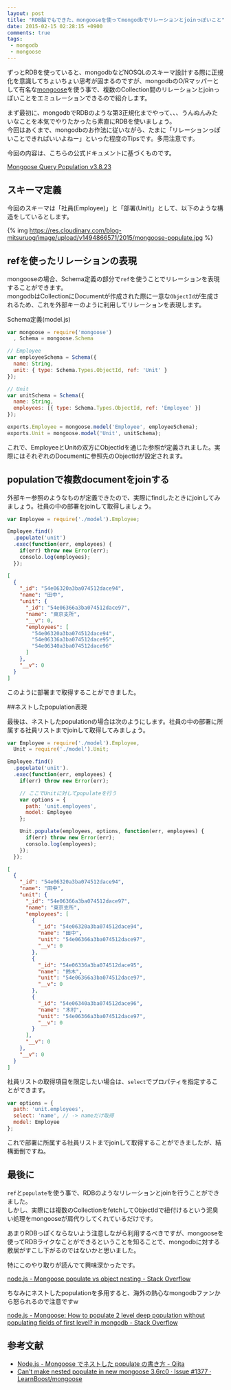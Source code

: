 ```yaml
---
layout: post
title: "RDB脳でもできた、mongooseを使ってmongodbでリレーションとjoinっぽいこと"
date: 2015-02-15 02:28:15 +0900
comments: true
tags:
 - mongodb
 - mongoose
---
```


ずっとRDBを使っていると、mongodbなどNOSQLのスキーマ設計する際に正規化を意識してちょいちょい思考が固まるのですが、mongodbのO/Rマッパーとして有名な[mongoose](https://github.com/learnboost/mongoose)を使う事で、複数のCollection間のリレーションとjoinっぽいことをエミュレーションできるので紹介します。

<!-- more -->

まず最初に、mongodbでRDBのような第3正規化までやって、、、うんぬんみたいなことを本気でやりたかったら素直にRDBを使いましょう。  
今回はあくまで、mongodbのお作法に従いながら、たまに「リレーションっぽいことできればいいよねー」といった程度のTipsです。多用注意です。

今回の内容は、こちらの公式ドキュメントに基づくものです。

[Mongoose Query Population v3.8.23](http://mongoosejs.com/docs/populate.html)

## スキーマ定義

今回のスキーマは「社員(Employee)」と「部署(Unit)」として、以下のような構造をしているとします。

{% img https://res.cloudinary.com/blog-mitsuruog/image/upload/v1494866571/2015/mongoose-populate.jpg %}

## refを使ったリレーションの表現

mongooseの場合、Schema定義の部分で`ref`を使うことでリレーションを表現することができます。  
mongodbはCollectionにDocumentが作成された際に一意な`ObjectId`が生成されるため、これを外部キーのように利用してリレーションを表現します。

Schema定義(model.js)
```js
var mongoose = require('mongoose')
  , Schema = mongoose.Schema

// Employee
var employeeSchema = Schema({
  name: String,
  unit: { type: Schema.Types.ObjectId, ref: 'Unit' }
});

// Unit
var unitSchema = Schema({
  name: String,
  employees: [{ type: Schema.Types.ObjectId, ref: 'Employee' }]
});

exports.Employee = mongoose.model('Employee', employeeSchema);
exports.Unit = mongoose.model('Unit', unitSchema);
```

これで、EmployeeとUnitの双方にObjectIdを通じた参照が定義されました。実際にはそれぞれのDocumentに参照先のObjectIdが設定されます。

## populationで複数documentをjoinする

外部キー参照のようなものが定義できたので、実際にfindしたときにjoinしてみましょう。社員の中の部署をjoinして取得しましょう。

```js
var Employee = require('./model').Employee;

Employee.find()
  .populate('unit')
  .exec(function(err, employees) {
    if(err) throw new Error(err);
    consolo.log(employees);
  });
```

```json
[
  {
    "_id": "54e06320a3ba074512dace94",
    "name": "田中",
    "unit": {
      "_id": "54e06366a3ba074512dace97",
      "name": "東京支所",
      "__v": 0,
      "employees": [
        "54e06320a3ba074512dace94",
        "54e06336a3ba074512dace95",
        "54e06340a3ba074512dace96"
      ]
    },
    "__v": 0
  }
]
```

このように部署まで取得することができました。

##ネストしたpopulation表現

最後は、ネストしたpopulationの場合は次のようにします。社員の中の部署に所属する社員リストまでjoinして取得してみましょう。

```js
var Employee = require('./model').Employee,
  Unit = require('./model').Unit;

Employee.find()
  .populate('unit').
  .exec(function(err, employees) {
    if(err) throw new Error(err);

    // ここでUnitに対してpopulateを行う
    var options = {
      path: 'unit.employees',
      model: Employee
    };

    Unit.populate(employees, options, function(err, employees) {
      if(err) throw new Error(err);
      consolo.log(employees);
    });
  });
```

```json
[
  {
    "_id": "54e06320a3ba074512dace94",
    "name": "田中",
    "unit": {
      "_id": "54e06366a3ba074512dace97",
      "name": "東京支所",
      "employees": [
        {
          "_id": "54e06320a3ba074512dace94",
          "name": "田中",
          "unit": "54e06366a3ba074512dace97",
          "__v": 0
        },
        {
          "_id": "54e06336a3ba074512dace95",
          "name": "鈴木",
          "unit": "54e06366a3ba074512dace97",
          "__v": 0
        },
        {
          "_id": "54e06340a3ba074512dace96",
          "name": "木村",
          "unit": "54e06366a3ba074512dace97",
          "__v": 0
        }
      ],
      "__v": 0
    },
    "__v": 0
  }
]
```
社員リストの取得項目を限定したい場合は、`select`でプロパティを指定することができます。

```js
var options = {
  path: 'unit.employees',
  select: 'name', // -> nameだけ取得
  model: Employee
};
```

これで部署に所属する社員リストまでjoinして取得することができましたが、結構面倒ですね。

## 最後に

`ref`と`populate`を使う事で、RDBのようなリレーションとjoinを行うことができました。  
しかし、実際には複数のCollectionをfetchしてObjectIdで紐付けるという泥臭い処理をmongooseが肩代りしてくれているだけです。

あまりRDBっぽくならないよう注意しながら利用するべきですが、mongooseを使ってRDBライクなことができるということを知ることで、mongodbに対する敷居がすこし下がるのではないかと思いました。

特にこのやり取りが読んでて興味深かったです。

[node.js - Mongoose populate vs object nesting - Stack Overflow](http://stackoverflow.com/questions/24096546/mongoose-populate-vs-object-nesting)

ちなみにネストしたpopulationを多用すると、海外の熱心なmongodbファンから怒られるので注意ですw

[node.js - Mongoose: How to populate 2 level deep population without populating fields of first level? in mongodb - Stack Overflow](http://stackoverflow.com/questions/27168022/mongoose-how-to-populate-2-level-deep-population-without-populating-fields-of-f)

## 参考文献

* [Node.js - Mongoose でネストした populate の書き方 - Qiita](http://qiita.com/Teloo/items/824447cfbb9b16dee215)
* [Can't make nested populate in new mongoose 3.6rc0 · Issue #1377 · LearnBoost/mongoose](https://github.com/LearnBoost/mongoose/issues/1377)
